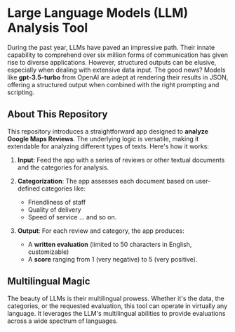 # Large Language Models (LLM) Analysis Tool

During the past year, LLMs have paved an impressive path. Their innate capability to comprehend over six million forms of communication has given rise to diverse applications. However, structured outputs can be elusive, especially when dealing with extensive data input. The good news? Models like **gpt-3.5-turbo** from OpenAI are adept at rendering their results in JSON, offering a structured output when combined with the right prompting and scripting.

## About This Repository

This repository introduces a straightforward app designed to **analyze Google Maps Reviews**. The underlying logic is versatile, making it extendable for analyzing different types of texts. Here's how it works:

1. **Input**: Feed the app with a series of reviews or other textual documents and the categories for analysis.
2. **Categorization**: The app assesses each document based on user-defined categories like:
   - Friendliness of staff
   - Quality of delivery
   - Speed of service
   ... and so on.
   
3. **Output**: For each review and category, the app produces:
   - A **written evaluation** (limited to 50 characters in English, customizable)
   - A **score** ranging from 1 (very negative) to 5 (very positive).

## Multilingual Magic

The beauty of LLMs is their multilingual prowess. Whether it's the data, the categories, or the requested evaluation, this tool can operate in virtually any language. It leverages the LLM's multilingual abilities to provide evaluations across a wide spectrum of languages.
